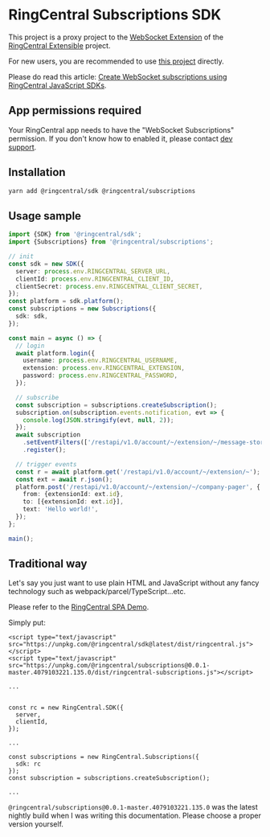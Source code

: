 # RingCentral Subscriptions SDK

This project is a proxy project to the [WebSocket Extension](https://github.com/ringcentral/ringcentral-extensible/tree/master/packages/extensions/ws) of the [RingCentral Extensible](https://github.com/ringcentral/ringcentral-extensible) project.

For new users, you are recommended to use [this project](https://github.com/ringcentral/ringcentral-extensible/tree/master/packages/extensions/ws) directly.

Please do read this article: [Create WebSocket subscriptions using RingCentral JavaScript SDKs](https://medium.com/@tylerlong/create-websocket-subscriptions-using-ringcentral-javascript-sdks-1204ce5843b8).


## App permissions required

Your RingCentral app needs to have the "WebSocket Subscriptions" permission. If you don't know how to enabled it, please contact [dev support](https://developers.ringcentral.com/support/create-case).


## Installation

```sh
yarn add @ringcentral/sdk @ringcentral/subscriptions
```

## Usage sample

```ts
import {SDK} from '@ringcentral/sdk';
import {Subscriptions} from '@ringcentral/subscriptions';

// init
const sdk = new SDK({
  server: process.env.RINGCENTRAL_SERVER_URL,
  clientId: process.env.RINGCENTRAL_CLIENT_ID,
  clientSecret: process.env.RINGCENTRAL_CLIENT_SECRET,
});
const platform = sdk.platform();
const subscriptions = new Subscriptions({
  sdk: sdk,
});

const main = async () => {
  // login
  await platform.login({
    username: process.env.RINGCENTRAL_USERNAME,
    extension: process.env.RINGCENTRAL_EXTENSION,
    password: process.env.RINGCENTRAL_PASSWORD,
  });

  // subscribe
  const subscription = subscriptions.createSubscription();
  subscription.on(subscription.events.notification, evt => {
    console.log(JSON.stringify(evt, null, 2));
  });
  await subscription
    .setEventFilters(['/restapi/v1.0/account/~/extension/~/message-store'])
    .register();

  // trigger events
  const r = await platform.get('/restapi/v1.0/account/~/extension/~');
  const ext = await r.json();
  platform.post('/restapi/v1.0/account/~/extension/~/company-pager', {
    from: {extensionId: ext.id},
    to: [{extensionId: ext.id}],
    text: 'Hello world!',
  });
};

main();
```


## Traditional way

Let's say you just want to use plain HTML and JavaScript without any fancy technology such as webpack/parcel/TypeScript...etc.

Please refer to the [RingCentral SPA Demo](https://github.com/tylerlong/rc-spa-demo).

Simply put:

```
<script type="text/javascript" src="https://unpkg.com/@ringcentral/sdk@latest/dist/ringcentral.js"></script>
<script type="text/javascript" src="https://unpkg.com/@ringcentral/subscriptions@0.0.1-master.4079103221.135.0/dist/ringcentral-subscriptions.js"></script>

...


const rc = new RingCentral.SDK({
  server,
  clientId,
});

...

const subscriptions = new RingCentral.Subscriptions({
  sdk: rc
});
const subscription = subscriptions.createSubscription();

...
```


`@ringcentral/subscriptions@0.0.1-master.4079103221.135.0` was the latest nightly build when I was writing this documentation.
Please choose a proper version yourself.
